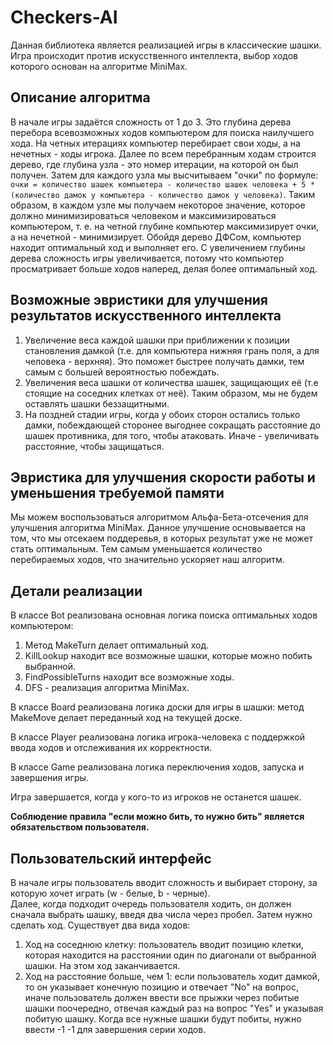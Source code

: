 # Checkers-AI

Данная библиотека является реализацией игры в классические шашки. Игра происходит против искусственного интеллекта, выбор ходов которого основан на алгоритме MiniMax.

## Описание алгоритма
В начале игры задаётся сложность от 1 до 3.
Это глубина дерева перебора всевозможных ходов компьютером для поиска наилучшего хода.
На четных итерациях компьютер перебирает свои ходы, а на нечетных - ходы игрока.
Далее по всем перебранным ходам строится дерево, где глубина узла - это номер итерации, на которой он был получен.
Затем для каждого узла мы высчитываем "очки" по формуле:
```очки = количество шашек компьютера - количество шашек человека + 5 * (количество дамок у компьютера - количество дамок у человека)```.
Таким образом, в каждом узле мы получаем некоторое значение, которое должно минимизироваться человеком и максимизироваться компьютером, т. е. на четной глубине компьютер максимизирует очки, а на нечетной - минимизирует.
Обойдя дерево ДФСом, компьютер находит оптимальный ход и выполняет его. С увеличением глубины дерева сложность игры увеличивается, потому что компьютер просматривает больше ходов наперед, делая более оптимальный ход.

## Возможные эвристики для улучшения результатов искусственного интеллекта
1) Увеличение веса каждой шашки при приближении к позиции становления дамкой (т.е. для компьютера нижняя грань поля, а для человека - верхняя). Это поможет быстрее получать дамки, тем самым с большей вероятностью побеждать.
2) Увеличения веса шашки от количества шашек, защищающих её (т.е стоящие на соседних клетках от неё). Таким образом, мы не будем оставлять шашки беззащитными.
3) На поздней стадии игры, когда у обоих сторон остались только дамки, побеждающей сторонее выгоднее сокращать расстояние до шашек противника, для того, чтобы атаковать. Иначе - увеличивать расстояние, чтобы защищаться.

## Эвристика для улучшения скорости работы и уменьшения требуемой памяти
Мы можем воспользоваться алгоритмом Альфа-Бета-отсечения для улучшения алгоритма MiniMax. Данное улучшение основывается на том, что мы отсекаем поддеревья, в которых результат уже не может стать оптимальным. Тем самым уменьшается количество перебираемых ходов, что значительно ускоряет наш алгоритм.

## Детали реализации
В классе Bot реализована основная логика поиска оптимальных ходов компьютером:
1) Метод MakeTurn делает оптимальный ход.
2) KillLookup находит все возможные шашки, которые можно побить выбранной.
3) FindPossibleTurns находит все возможные ходы.
4) DFS - реализация алгоритма MiniMax.


В классе Board реализована логика доски для игры в шашки: метод MakeMove делает переданный ход на текущей доске.


В классе Player реализована логика игрока-человека с поддержкой ввода ходов и отслеживания их корректности.   


В классе Game реализована логика переключения ходов, запуска и завершения игры.    

Игра завершается, когда у кого-то из игроков не останется шашек.

**Соблюдение правила "если можно бить, то нужно бить" является обязательством пользователя.**


## Пользовательский интерфейс
В начале игры пользователь вводит сложность и выбирает сторону, за которую хочет играть (w - белые, b - черные).  
Далее, когда подходит очередь пользователя ходить, он должен сначала выбрать шашку, введя два числа через пробел. Затем нужно сделать ход. Существует два вида ходов:
1) Ход на соседнюю клетку: пользователь вводит позицию клетки, которая находится на расстоянии один по диагонали от выбранной шашки. На этом ход заканчивается.
2) Ход на расстояние больше, чем 1: если пользователь ходит дамкой, то он указывает конечную позицию и отвечает "No" на вопрос, иначе пользователь должен ввести все прыжки через побитые шашки поочередно, отвечая каждый раз на вопрос "Yes" и указывая побитую шашку. Когда все нужные шашки будут побиты, нужно ввести -1 -1 для завершения серии ходов.
